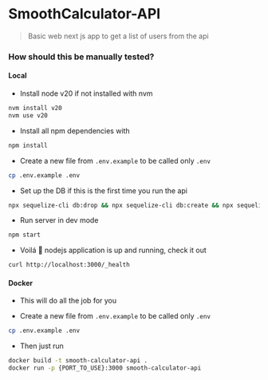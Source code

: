 # SmoothCalculator-API
> Basic web next js app to get a list of users from the api

### How should this be manually tested?

#### Local


- Install node v20 if not installed with nvm

```bash
nvm install v20
nvm use v20
```

- Install all npm dependencies with

```bash
npm install
```

- Create a new file from `.env.example` to be called only `.env`
```bash
cp .env.example .env
```

- Set up the DB if this is the first time you run the api
```bash
npx sequelize-cli db:drop && npx sequelize-cli db:create && npx sequelize-cli db:migrate && npx sequelize-cli db:seed:all
```

- Run server in dev mode

```bash
npm start
```

- Voilá 🎉 nodejs application is up and running, check it out

```bash
curl http://localhost:3000/_health
```

#### Docker
- This will do all the job for you

- Create a new file from `.env.example` to be called only `.env`
```bash
cp .env.example .env
```

- Then just run
```bash
docker build -t smooth-calculator-api .
docker run -p {PORT_TO_USE}:3000 smooth-calculator-api
```
